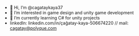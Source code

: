 - 👋 Hi, I’m @cagataykaya37
- 👀 I’m interested in game design and unity game development
- 🌱 I’m currently learning C# for unity projects
- linkedIn: linkedin.com/in/çağatay-kaya-506674220 // mail: cagatay@polyque.com

<!---
cagataykaya37/cagataykaya37 is a ✨ special ✨ repository because its `README.md` (this file) appears on your GitHub profile.
You can click the Preview link to take a look at your changes.
--->
